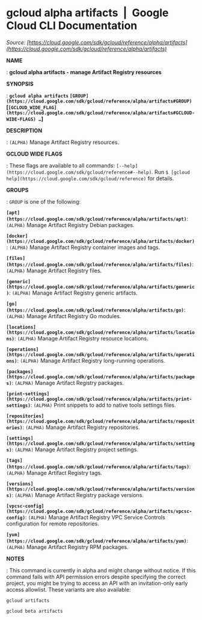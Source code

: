 # gcloud alpha artifacts  |  Google Cloud CLI Documentation

*Source: [https://cloud.google.com/sdk/gcloud/reference/alpha/artifacts](https://cloud.google.com/sdk/gcloud/reference/alpha/artifacts)*

**NAME**

: **gcloud alpha artifacts - manage Artifact Registry resources**

**SYNOPSIS**

: **`gcloud alpha artifacts` `[GROUP](https://cloud.google.com/sdk/gcloud/reference/alpha/artifacts#GROUP)` [`[GCLOUD_WIDE_FLAG](https://cloud.google.com/sdk/gcloud/reference/alpha/artifacts#GCLOUD-WIDE-FLAGS) …`]**

**DESCRIPTION**

: `(ALPHA)` Manage Artifact Registry resources.

**GCLOUD WIDE FLAGS**

: These flags are available to all commands: `[--help](https://cloud.google.com/sdk/gcloud/reference#--help)`.
Run `$ [gcloud help](https://cloud.google.com/sdk/gcloud/reference)` for details.

**GROUPS**

: ``GROUP`` is one of the following:

**`[apt](https://cloud.google.com/sdk/gcloud/reference/alpha/artifacts/apt)`**:
`(ALPHA)` Manage Artifact Registry Debian packages.

**`[docker](https://cloud.google.com/sdk/gcloud/reference/alpha/artifacts/docker)`**:
`(ALPHA)` Manage Artifact Registry container images and tags.

**`[files](https://cloud.google.com/sdk/gcloud/reference/alpha/artifacts/files)`**:
`(ALPHA)` Manage Artifact Registry files.

**`[generic](https://cloud.google.com/sdk/gcloud/reference/alpha/artifacts/generic)`**:
`(ALPHA)` Manage Artifact Registry generic artifacts.

**`[go](https://cloud.google.com/sdk/gcloud/reference/alpha/artifacts/go)`**:
`(ALPHA)` Manage Artifact Registry Go modules.

**`[locations](https://cloud.google.com/sdk/gcloud/reference/alpha/artifacts/locations)`**:
`(ALPHA)` Manage Artifact Registry resource locations.

**`[operations](https://cloud.google.com/sdk/gcloud/reference/alpha/artifacts/operations)`**:
`(ALPHA)` Manage Artifact Registry long-running operations.

**`[packages](https://cloud.google.com/sdk/gcloud/reference/alpha/artifacts/packages)`**:
`(ALPHA)` Manage Artifact Registry packages.

**`[print-settings](https://cloud.google.com/sdk/gcloud/reference/alpha/artifacts/print-settings)`**:
`(ALPHA)` Print snippets to add to native tools settings files.

**`[repositories](https://cloud.google.com/sdk/gcloud/reference/alpha/artifacts/repositories)`**:
`(ALPHA)` Manage Artifact Registry repositories.

**`[settings](https://cloud.google.com/sdk/gcloud/reference/alpha/artifacts/settings)`**:
`(ALPHA)` Manage Artifact Registry project settings.

**`[tags](https://cloud.google.com/sdk/gcloud/reference/alpha/artifacts/tags)`**:
`(ALPHA)` Manage Artifact Registry tags.

**`[versions](https://cloud.google.com/sdk/gcloud/reference/alpha/artifacts/versions)`**:
`(ALPHA)` Manage Artifact Registry package versions.

**`[vpcsc-config](https://cloud.google.com/sdk/gcloud/reference/alpha/artifacts/vpcsc-config)`**:
`(ALPHA)` Manage Artifact Registry VPC Service Controls configuration
for remote repositories.

**`[yum](https://cloud.google.com/sdk/gcloud/reference/alpha/artifacts/yum)`**:
`(ALPHA)` Manage Artifact Registry RPM packages.

**NOTES**

: This command is currently in alpha and might change without notice. If this
command fails with API permission errors despite specifying the correct project,
you might be trying to access an API with an invitation-only early access
allowlist. These variants are also available:

```
gcloud artifacts
```

```
gcloud beta artifacts
```